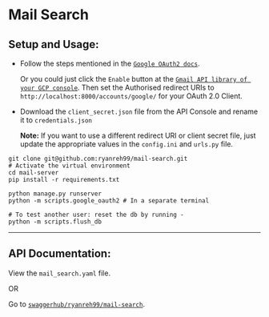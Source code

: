 # Mail Search

## Setup and Usage:

* Follow the steps mentioned in the [`Google OAuth2 docs`](https://developers.google.com/identity/protocols/oauth2/web-server#creatingcred).
  
  Or you could just click the `Enable` button at the [`Gmail API library of your GCP console`](https://console.cloud.google.com/apis/library/gmail.googleapis.com).
  Then set the Authorised redirect URIs to `http://localhost:8000/accounts/google/` for your OAuth 2.0 Client.

* Download the `client_secret.json` file from the API  Console and rename it to `credentials.json`

  **Note:** If you want to use a different redirect URI or client secret file, just update the appropriate values in the `config.ini` and `urls.py` file.

```shell
git clone git@github.com:ryanreh99/mail-search.git
# Activate the virtual environment
cd mail-server
pip install -r requirements.txt

python manage.py runserver
python -m scripts.google_oauth2 # In a separate terminal

# To test another user: reset the db by running -
python -m scripts.flush_db
```
___

## API Documentation:

View the `mail_search.yaml` file.

OR

Go to [`swaggerhub/ryanreh99/mail-search`](https://app.swaggerhub.com/apis/ryanreh99/mail-search/1.0.0).